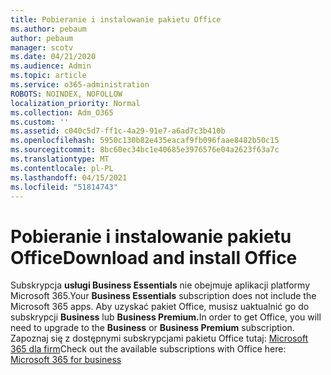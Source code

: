 ```yaml
---
title: Pobieranie i instalowanie pakietu Office
ms.author: pebaum
author: pebaum
manager: scotv
ms.date: 04/21/2020
ms.audience: Admin
ms.topic: article
ms.service: o365-administration
ROBOTS: NOINDEX, NOFOLLOW
localization_priority: Normal
ms.collection: Adm_O365
ms.custom: ''
ms.assetid: c040c5d7-ff1c-4a29-91e7-a6ad7c3b410b
ms.openlocfilehash: 5950c130b82e435eacaf9fb096faae8482b50c15
ms.sourcegitcommit: 8bc60ec34bc1e40685e3976576e04a2623f63a7c
ms.translationtype: MT
ms.contentlocale: pl-PL
ms.lasthandoff: 04/15/2021
ms.locfileid: "51814743"
---
```

# <a name="download-and-install-office"></a><span data-ttu-id="ae2f9-102">Pobieranie i instalowanie pakietu Office</span><span class="sxs-lookup"><span data-stu-id="ae2f9-102">Download and install Office</span></span>

<span data-ttu-id="ae2f9-103">Subskrypcja **usługi Business Essentials** nie obejmuje aplikacji platformy Microsoft 365.</span><span class="sxs-lookup"><span data-stu-id="ae2f9-103">Your **Business Essentials** subscription does not include the Microsoft 365 apps.</span></span> <span data-ttu-id="ae2f9-104">Aby uzyskać pakiet Office, musisz uaktualnić go do subskrypcji **Business** lub **Business Premium.**</span><span class="sxs-lookup"><span data-stu-id="ae2f9-104">In order to get Office, you will need to upgrade to the **Business** or **Business Premium** subscription.</span></span> <span data-ttu-id="ae2f9-105">Zapoznaj się z dostępnymi subskrypcjami pakietu Office tutaj: [Microsoft 365 dla firm](https://products.office.com/compare-all-microsoft-office-products?tab=2)</span><span class="sxs-lookup"><span data-stu-id="ae2f9-105">Check out the available subscriptions with Office here: [Microsoft 365 for business](https://products.office.com/compare-all-microsoft-office-products?tab=2)</span></span>
  

